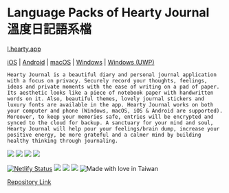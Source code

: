 # Language Packs of Hearty Journal 溫度日記語系檔

[l.hearty.app](https://l.hearty.app) 


[iOS](https://apple.co/3AXkUah) | 
[Android](https://go.hearty.me/hj_android) | 
[macOS](https://d.hearty.app/mac) | 
[Windows](https://d.hearty.app/win) | 
[Windows (UWP)](https://d.hearty.app/uwp) 


```
Hearty Journal is a beautiful diary and personal journal application with a focus on privacy. Securely record your thoughts, feelings, ideas and private moments with the ease of writing on a pad of paper. Its aesthetic looks like a piece of notebook paper with handwritten words on it. Also, beautiful themes, lovely journal stickers and luxury fonts are available in the app. Hearty Journal works on both your computer and phone (Windows, macOS, iOS & Android are supported). Moreover, to keep your memories safe, entries will be encrypted and synced to the cloud for backup. A sanctuary for your mind and soul, Hearty Journal will help pour your feelings/brain dump, increase your positive energy, be more grateful and a calmer mind by building healthy thinking through journaling.
```


![](https://img.shields.io/github/repo-size/chennien/l.hearty.app?style=flat-square) 
![](https://img.shields.io/github/v/release/chennien/l.hearty.app?style=flat-square) 
![](https://img.shields.io/github/last-commit/chennien/l.hearty.app?style=flat-square) 
[![](https://data.jsdelivr.com/v1/package/gh/chennien/l.hearty.app/badge?style=rounded)](https://www.jsdelivr.com/package/gh/chennien/l.hearty.app) 


[![Netlify Status](https://api.netlify.com/api/v1/badges/7eaad7ea-2dac-4b9a-97f2-7da5f3ec3fdd/deploy-status)](https://app.netlify.com/sites/heartylocale/deploys) 
![](https://img.shields.io/website?down_color=lightgrey&down_message=down&style=flat-square&up_color=grass&up_message=up&url=https%3A%2F%2Fl.hearty.app) 
![](https://img.shields.io/security-headers?style=flat-square&url=https%3A%2F%2Fl.hearty.app?style=flat-square) 
![](https://img.shields.io/hsts/preload/hearty.app?style=flat-square) 
![Made with love in Taiwan](https://madewithlove.vercel.app/tw?heart=true&template=flat-square)

 
[Repository Link](https://git.io/JG2pT) 
